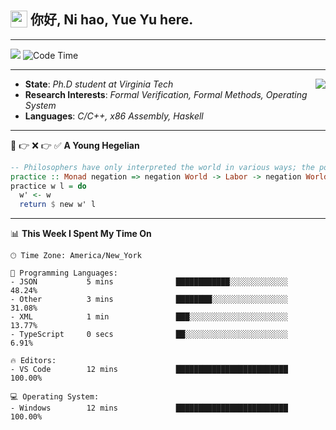 <h2> <img style="vertical-align: text-bottom;" src=https://slackmojis.com/emojis/13253-yay-frog/download/ width=27> 你好, Ni hao, Yue Yu here. </h2>

---

![](https://api.visitorbadge.io/api/visitors?path=https%3A%2F%2Fgithub.com%2Ffishjump%2Ffishjump&amp;countColor=%232ccce4&amp;style=flat) ![Code Time](https://img.shields.io/badge/Code%20Time-469%20hrs%2021%20mins-blue)

---

<img align='right' src=https://slackmojis.com/emojis/5264-coding/download> </td>

- **State**: *Ph.D student at Virginia Tech*
- **Research Interests**: *Formal Verification, Formal Methods, Operating System*
- **Languages**: *C/C++, x86 Assembly, Haskell*

---

🚫 👉 ❌ 👉 ✅ **A Young Hegelian**

``` haskell
-- Philosophers have only interpreted the world in various ways; the point is to change it.
practice :: Monad negation => negation World -> Labor -> negation World
practice w l = do
  w' <- w
  return $ new w' l
```

---


📊 **This Week I Spent My Time On** 

```text
🕑︎ Time Zone: America/New_York

💬 Programming Languages:
- JSON           5 mins              ████████████░░░░░░░░░░░░░     48.24%
- Other          3 mins              ████████░░░░░░░░░░░░░░░░░     31.08%
- XML            1 min               ███░░░░░░░░░░░░░░░░░░░░░░     13.77%
- TypeScript     0 secs              ██░░░░░░░░░░░░░░░░░░░░░░░     6.91%

🔥 Editors:
- VS Code        12 mins             █████████████████████████     100.00%

💻 Operating System:
- Windows        12 mins             █████████████████████████     100.00%
```

